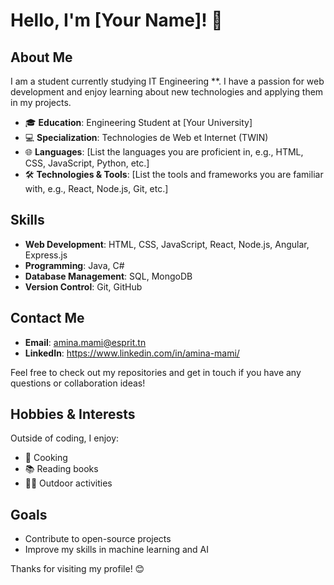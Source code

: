 # Hello, I'm [Your Name]! 👋

## About Me

I am a student currently studying IT Engineering **. I have a passion for web development and enjoy learning about new technologies and applying them in my projects.

- 🎓 **Education**: Engineering Student at [Your University]
- 💻 **Specialization**: Technologies de Web et Internet (TWIN)
- 🌐 **Languages**: [List the languages you are proficient in, e.g., HTML, CSS, JavaScript, Python, etc.]
- 🛠️ **Technologies & Tools**: [List the tools and frameworks you are familiar with, e.g., React, Node.js, Git, etc.]


## Skills

- **Web Development**: HTML, CSS, JavaScript, React, Node.js, Angular, Express.js
- **Programming**: Java, C#
- **Database Management**: SQL, MongoDB
- **Version Control**: Git, GitHub

## Contact Me

- **Email**: amina.mami@esprit.tn
- **LinkedIn**: https://www.linkedin.com/in/amina-mami/


Feel free to check out my repositories and get in touch if you have any questions or collaboration ideas!

## Hobbies & Interests

Outside of coding, I enjoy:

- 🎨 Cooking
- 📚 Reading books 
- 🚴‍♂️ Outdoor activities

## Goals

- Contribute to open-source projects
- Improve my skills in machine learning and AI

Thanks for visiting my profile! 😊
